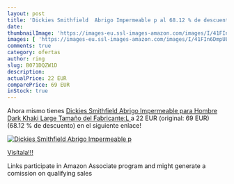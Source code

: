 ```yaml
---
layout: post
title: 'Dickies Smithfield  Abrigo Impermeable p al 68.12 % de descuento'
date: 
thumbnailImage: 'https://images-eu.ssl-images-amazon.com/images/I/41FIn6DmpUL._SL200_.jpg'
images: [ 'https://images-eu.ssl-images-amazon.com/images/I/41FIn6DmpUL._SL200_.jpg' ]
comments: true
category: ofertas
author: ring
slug: B071DQZW1D
description:
actualPrice: 22 EUR
comparePrice: 69 EUR
inStock: true
---
```


Ahora mismo tienes [Dickies Smithfield  Abrigo Impermeable para Hombre   Dark Khaki   Large  Tamaño del Fabricante:L ](https://www.amazon.es/dp/B071DQZW1D/?tag=tolees-21) a 22 EUR (original: 69 EUR) (68.12 %  de descuento) en el siguiente enlace!

[![Dickies Smithfield  Abrigo Impermeable p](https://images-eu.ssl-images-amazon.com/images/I/41FIn6DmpUL._SL200_.jpg)](https://www.amazon.es/dp/B071DQZW1D/?tag=tolees-21)

[Visítala!!!](https://www.amazon.es/dp/B071DQZW1D/?tag=tolees-21)

Links participate in Amazon Associate program and might generate a comission on qualifying sales
